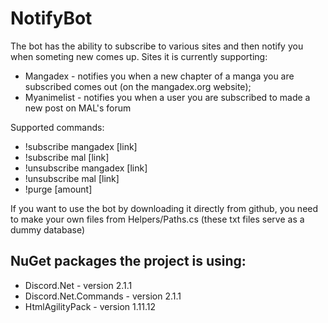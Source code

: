 # NotifyBot

The bot has the ability to subscribe to various sites and then notify you when someting new comes up. Sites it is currently supporting:

 - Mangadex - notifies you when a new chapter of a manga you are subscribed comes out (on the mangadex.org website);
 - Myanimelist - notifies you when a user you are subscribed to made a new post on MAL's forum

Supported commands:

 - !subscribe mangadex [link]
 - !subscribe mal [link]
 - !unsubscribe mangadex [link]
 - !unsubscribe mal [link]
 - !purge [amount]

If you want to use the bot by downloading it directly from github, you need to make your own files from Helpers/Paths.cs (these txt files serve as a dummy database)

## NuGet packages the project is using:
* Discord.Net - version 2.1.1
* Discord.Net.Commands - version 2.1.1
* HtmlAgilityPack - version 1.11.12
